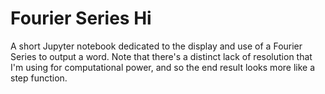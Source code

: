 # Fourier Series Hi

A short Jupyter notebook dedicated to the display and use of a Fourier Series to output a word. Note that there's a distinct lack of resolution that I'm using for computational power, and so the end result looks more like a step function.